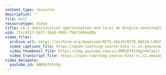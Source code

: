 ```yaml
---
content_type: resource
description: ''
file: null
resourcetype: Video
title: L6.5 Semiclassical approximation and local de Broglie wavelength
uid: 73cc8217-5bff-34ad-0081-76bf260e6d8b
video_files:
  archive_url: https://archive.org/download/MIT8.06S18/MIT8_06S18_L06S5_300k.mp4
  video_captions_file: https://open-learning-course-data-rc.s3.amazonaws.com/8-06-quantum-physics-iii-spring-2018/7b6cdc599f0159e0b69f434455b0eebe_4BM58741VOg.vtt
  video_thumbnail_file: https://img.youtube.com/vi/4BM58741VOg/default.jpg
  video_transcript_file: https://open-learning-course-data-rc.s3.amazonaws.com/8-06-quantum-physics-iii-spring-2018/4dd6627c0017c9e1db18c8f3f3c4b9ee_4BM58741VOg.pdf
video_metadata:
  youtube_id: 4BM58741VOg
---
```

